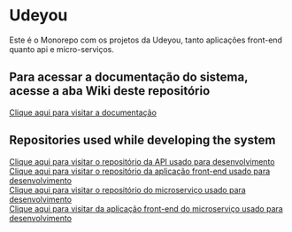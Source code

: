 # Udeyou
Este é o Monorepo com os projetos da Udeyou, tanto aplicações front-end quanto api e micro-serviços.

## Para acessar a documentação do sistema, acesse a aba Wiki deste repositório

<a href="https://github.com/pedroluiznogueira/udeyou/wiki">Clique aqui para visitar a documentação</a> <br>

## Repositories used while developing the system

<a href="https://github.com/pedroluiznogueira/udeyou-api">Clique aqui para visitar o repositório da API usado para desenvolvimento</a> <br>
<a href="https://github.com/pedroluiznogueira/udeyou-front">Clique aqui para visitar o repositório da aplicação front-end usado para desenvolvimento</a> <br>
<a href="https://github.com/pedroluiznogueira/confirmar-cadastro-microservico">Clique aqui para visitar o repositório do microserviço usado para desenvolvimento</a> <br>
<a href="https://github.com/pedroluiznogueira/confirmar-cadastro-front">Clique aqui para visitar da aplicação front-end do microserviço usado para desenvolvimento</a>




